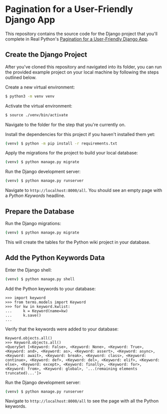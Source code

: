 # Pagination for a User-Friendly Django App

This repository contains the source code for the Django project that you'll complete in Real Python's [Pagination for a User-Friendly Django App](https://realpython.com/django-pagination/).

## Create the Django Project

After you've cloned this repository and navigated into its folder, you can run the provided example project on your local machine by following the steps outlined below.

Create a new virtual environment:

```bash
$ python3 -m venv venv
```

Activate the virtual environment:

```bash
$ source ./venv/bin/activate
```

Navigate to the folder for the step that you're currently on.

Install the dependencies for this project if you haven't installed them yet:

```bash
(venv) $ python -m pip install -r requirements.txt
```

Apply the migrations for the project to build your local database:

```bash
(venv) $ python manage.py migrate
```

Run the Django development server:

```bash
(venv) $ python manage.py runserver
```

Navigate to `http://localhost:8000/all`.
You should see an empty page with a _Python Keywords_ headline.

## Prepare the Database

Run the Django migrations:

```bash
(venv) $ python manage.py migrate
```

This will create the tables for the Python wiki project in your database.

## Add the Python Keywords Data

Enter the Django shell:

```bash
(venv) $ python manage.py shell
````

Add the Python keywords to your database:

```pycon
>>> import keyword
>>> from terms.models import Keyword
>>> for kw in keyword.kwlist:
...     k = Keyword(name=kw)
...     k.save()
...
```

Verify that the keywords were added to your database:

```pycon
Keyword.objects.all()
>>> Keyword.objects.all()
<QuerySet [<Keyword: False>, <Keyword: None>, <Keyword: True>, <Keyword: and>, <Keyword: as>, <Keyword: assert>, <Keyword: async>, <Keyword: await>, <Keyword: break>, <Keyword: class>, <Keyword: continue>, <Keyword: def>, <Keyword: del>, <Keyword: elif>, <Keyword: else>, <Keyword: except>, <Keyword: finally>, <Keyword: for>, <Keyword: from>, <Keyword: global>, '...(remaining elements truncated)...']>
```

Run the Django development server:

```bash
(venv) $ python manage.py runserver
```

Navigate to `http://localhost:8000/all` to see the page with all the Python keywords.
